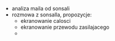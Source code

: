 - analiza maila od sonsali
- rozmowa z sonsalla, propozycje:
	- ekranowanie calosci
	- ekranowanie przewodu zasilajacego
	- 